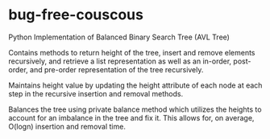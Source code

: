 # bug-free-couscous
Python Implementation of Balanced Binary Search Tree (AVL Tree)

Contains methods to return height of the tree, insert and remove elements recursively, 
and retrieve a list representation as well as an in-order, post-order, and pre-order representation of the tree recursively.

Maintains height value by updating the height attribute of each node at each step in the recursive insertion and removal methods.

Balances the tree using private balance method which utilizes the heights to account for an imbalance in the tree and fix it.
This allows for, on average, O(logn) insertion and removal time. 
